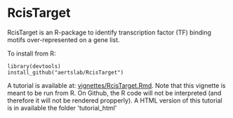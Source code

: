 # RcisTarget
RcisTarget is an R-package to identify transcription factor (TF) binding motifs over-represented on a gene list. 

To install from R:
```
library(devtools)
install_github("aertslab/RcisTarget")
```

A tutorial is available at: [vignettes/RcisTarget.Rmd](https://github.com/aertslab/RcisTarget/blob/master/vignettes/RcisTarget.Rmd). 
Note that this vignette is meant to be run from R. On Github, the R code will not be interpreted (and therefore it will not be rendered propperly). 
A HTML version of this tutorial is in available the folder 'tutorial_html'
